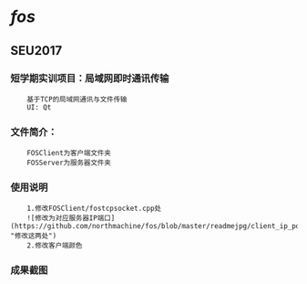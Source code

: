 # *fos*
##  SEU2017
###  短学期实训项目：局域网即时通讯传输
		基于TCP的局域网通讯与文件传输
		UI: Qt

###	 文件简介：
		FOSClient为客户端文件夹
		FOSServer为服务器文件夹
###	 使用说明
		1.修改FOSClient/fostcpsocket.cpp处
		![修改为对应服务器IP端口](https://github.com/northmachine/fos/blob/master/readmejpg/client_ip_port.png "修改这两处")
		2.修改客户端颜色
	
###	 成果截图

		